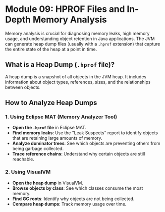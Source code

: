 # Module 09: HPROF Files and In-Depth Memory Analysis

Memory analysis is crucial for diagnosing memory leaks, high memory usage, and understanding object retention in Java applications. The JVM can generate heap dump files (usually with a `.hprof` extension) that capture the entire state of the heap at a point in time.

## What is a Heap Dump (`.hprof` file)?
A heap dump is a snapshot of all objects in the JVM heap. It includes information about object types, references, sizes, and the relationships between objects.

## How to Analyze Heap Dumps

### 1. Using Eclipse MAT (Memory Analyzer Tool)
- **Open the `.hprof` file** in Eclipse MAT.
- **Find memory leaks**: Use the "Leak Suspects" report to identify objects that are retaining large amounts of memory.
- **Analyze dominator trees**: See which objects are preventing others from being garbage collected.
- **Trace reference chains**: Understand why certain objects are still reachable.

### 2. Using VisualVM
- **Open the heap dump** in VisualVM.
- **Browse objects by class**: See which classes consume the most memory.
- **Find GC roots**: Identify why objects are not being collected.
- **Compare heap dumps**: Track memory usage over time.
